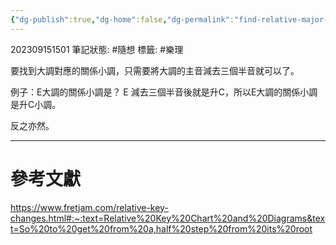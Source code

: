 ```yaml
---
{"dg-publish":true,"dg-home":false,"dg-permalink":"find-relative-major-minor-scale","permalink":"/find-relative-major-minor-scale/","dgPassFrontmatter":true}
---
```


202309151501
筆記狀態: #隨想
標籤: #樂理

要找到大調對應的關係小調，只需要將大調的主音減去三個半音就可以了。

例子：E大調的關係小調是？
E 減去三個半音後就是升C，所以E大調的關係小調是升C小調。

反之亦然。

---
# 參考文獻

https://www.fretjam.com/relative-key-changes.html#:~:text=Relative%20Key%20Chart%20and%20Diagrams&text=So%20to%20get%20from%20a,half%20step%20from%20its%20root